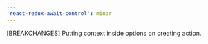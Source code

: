 ```yaml
---
'react-redux-await-control': minor
---
```


[BREAKCHANGES] Putting context inside options on creating action.
